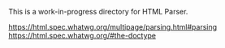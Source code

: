 This is a work-in-progress directory for HTML Parser.

https://html.spec.whatwg.org/multipage/parsing.html#parsing  
https://html.spec.whatwg.org/#the-doctype  
